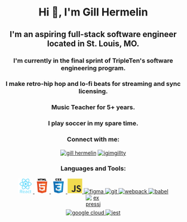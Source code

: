 <h1 align="center">Hi 👋, I'm Gill Hermelin</h1>
<h2 align="center">I'm an aspiring full-stack software engineer located in St. Louis, MO.</h2>
<h3 align="center">I'm currently in the final sprint of TripleTen's software engineering program.</h3>
<h3 align="center">I make retro-hip hop and lo-fi beats for streaming and sync licensing.</h3>
<h3 align="center">Music Teacher for 5+ years.</h3>
<h3 align="center">I play soccer in my spare time.</h3>
<h3 align="center">Connect with me:</h3>
<p align="center">
<a href="https://www.linkedin.com/in/gillty/" target="blank"><img align="center" src="https://raw.githubusercontent.com/rahuldkjain/github-profile-readme-generator/master/src/images/icons/Social/linked-in-alt.svg" alt="gill hermelin" height="30" width="40" /></a>
<a href="https://instagram.com/igimgillty" target="blank"><img align="center" src="https://raw.githubusercontent.com/rahuldkjain/github-profile-readme-generator/master/src/images/icons/Social/instagram.svg" alt="igimgillty" height="30" width="40" /></a>
</p>

<h3 align="center">Languages and Tools:</h3>
<p align="center">
  <a href="https://reactjs.org/" target="_blank" rel="noreferrer">
    <img src="https://raw.githubusercontent.com/devicons/devicon/master/icons/react/react-original-wordmark.svg" alt="react" width="40" height="40"/>
</a>
  <a href="https://www.w3.org/html/" target="_blank" rel="noreferrer">
    <img src="https://raw.githubusercontent.com/devicons/devicon/master/icons/html5/html5-original-wordmark.svg" alt="html5" width="40" height="40"/>
  </a>
  <a href="https://www.w3schools.com/css/" target="_blank" rel="noreferrer">
    <img src="https://raw.githubusercontent.com/devicons/devicon/master/icons/css3/css3-original-wordmark.svg" alt="css3" width="40" height="40"/>
  </a>
  <a href="https://developer.mozilla.org/en-US/docs/Web/JavaScript" target="_blank" rel="noreferrer">
    <img src="https://raw.githubusercontent.com/devicons/devicon/master/icons/javascript/javascript-original.svg" alt="javascript" width="40" height="40"/>
  </a>
  <a href="https://www.figma.com/" target="_blank" rel="noreferrer">
    <img src="https://www.vectorlogo.zone/logos/figma/figma-icon.svg" alt="figma" width="40" height="40"/>
  </a>
  <a href="https://git-scm.com/" target="_blank" rel="noreferrer">
    <img src="https://www.vectorlogo.zone/logos/git-scm/git-scm-icon.svg" alt="git" width="40" height="40"/>
  </a>
  <a href="https://webpack.js.org/" target="_blank" rel="noreferrer">
    <img src="https://raw.githubusercontent.com/webpack/media/master/logo/icon-square-big.png" alt="webpack" width="40" height="40"/>
  </a>
  <a href="https://babeljs.io/" target="_blank" rel="noreferrer">
    <img src="https://raw.githubusercontent.com/babel/logo/master/babel.png" alt="babel" width="40" height="40"/>
  </a>
 <a href="https://expressjs.com/" target="_blank" rel="noreferrer">
    <img src="https://www.vectorlogo.zone/logos/expressjs/expressjs-icon.svg" alt="expressjs" width="40" height="40" style="display: block;"/>
</a>
<a href="https://cloud.google.com/" target="_blank" rel="noreferrer">
  <img src="https://www.vectorlogo.zone/logos/google_cloud/google_cloud-icon.svg" alt="google cloud" width="40" height="40"/>
</a>
<a href="https://jestjs.io/" target="_blank" rel="noreferrer">
  <img src="https://img.shields.io/badge/Jest-000000?style=for-the-badge&logo=jest&logoColor=white" alt="jest" width="120" height="40"/>
</a>
</p>
